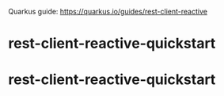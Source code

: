 Quarkus guide: https://quarkus.io/guides/rest-client-reactive
# rest-client-reactive-quickstart
# rest-client-reactive-quickstart
